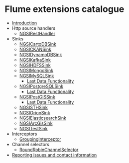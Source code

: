 # Flume extensions catalogue

* [Introduction](./introduction.md)
* Http source handlers
    * [NGSIRestHandler](./ngsi_rest_handler.md)
* Sinks
    * [NGSICartoDBSink](./ngsi_cartodb_sink.md)
    * [NGSICKANSink](./ngsi_ckan_sink.md)
    * [NGSIDynamoDBSink](./ngsi_dynamodb_sink.md)
    * [NGSIKafkaSink](./ngsi_kafka_sink.md)
    * [NGSIHDFSSink](./ngsi_hdfs_sink.md)
    * [NGSIMongoSink](./ngsi_mongo_sink.md)
    * [NGSIMySQLSink](./ngsi_mysql_sink.md)
        * [Last Data Functionality](./last_data_function.md)
    * [NGSIPostgreSQLSink](./ngsi_postgresql_sink.md)
        * [Last Data Functionality](./last_data_function.md)
    * [NGSIPostGISSink](./ngsi_postgis_sink.md)
        * [Last Data Functionality](./last_data_function.md)
    * [NGSISTHSink](./ngsi_sth_sink.md)
    * [NGSIOrionSink](./ngsi_orion_sink.md)
    * [NGSIElasticsearchSink](./ngsi_elasticsearch_sink.md)
    * [NGSIArcGisSink](./ngsi_arcgis_sink.md)
    * [NGSITestSink](./ngsi_test_sink.md)
* Interceptors
    * [GroupingInterceptor](./ngsi_grouping_interceptor.md)
* Channel selectors
    * [RoundRobinChannelSelector](./round_robin_channel_selector.md)
* [Reporting issues and contact information](./issues_and_contact.md)
